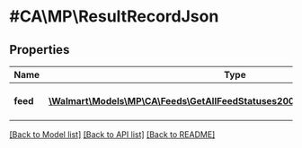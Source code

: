 # #CA\MP\ResultRecordJson

## Properties

Name | Type | Description | Notes
------------ | ------------- | ------------- | -------------
**feed** | [**\Walmart\Models\MP\CA\Feeds\GetAllFeedStatuses200ResponseResultsFeedInner[]**](GetAllFeedStatuses200ResponseResultsFeedInner.md) | The feed status results | [optional]


[[Back to Model list]](../) [[Back to API list]](../../Api/CA/MP) [[Back to README]](../../README.md)
